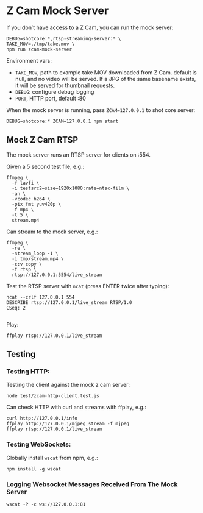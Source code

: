 # Z Cam Mock Server

If you don’t have access to a Z Cam, you can run the mock server:

```
DEBUG=shotcore:*,rtsp-streaming-server:* \
TAKE_MOV=./tmp/take.mov \
npm run zcam-mock-server
```

Environment vars:  
- `TAKE_MOV`, path to example take MOV downloaded from Z Cam. default is null, and no video will be served. If a JPG of the same basename exists, it will be served for thumbnail requests.   
- `DEBUG`: configure debug logging
- `PORT`, HTTP port, default :80

When the mock server is running, pass `ZCAM=127.0.0.1` to shot core server:
```
DEBUG=shotcore:* ZCAM=127.0.0.1 npm start
```

## Mock Z Cam RTSP

The mock server runs an RTSP server for clients on :554.

Given a 5 second test file, e.g.:

```
ffmpeg \
  -f lavfi \
  -i testsrc2=size=1920x1080:rate=ntsc-film \
  -an \
  -vcodec h264 \
  -pix_fmt yuv420p \
  -f mp4 \
  -t 5 \
  stream.mp4
```

Can stream to the mock server, e.g.:
```
ffmpeg \
  -re \
  -stream_loop -1 \
  -i tmp/stream.mp4 \
  -c:v copy \
  -f rtsp \
  rtsp://127.0.0.1:5554/live_stream
```

Test the RTSP server with `ncat` (press ENTER twice after typing):

```
ncat --crlf 127.0.0.1 554
DESCRIBE rtsp://127.0.0.1/live_stream RTSP/1.0
CSeq: 2


```

Play:

```
ffplay rtsp://127.0.0.1/live_stream
```

## Testing

### Testing HTTP:

Testing the client against the mock z cam server:

```
node test/zcam-http-client.test.js
```

Can check HTTP with curl and streams with ffplay, e.g.:
```
curl http://127.0.0.1/info
ffplay http://127.0.0.1/mjpeg_stream -f mjpeg
ffplay rtsp://127.0.0.1/live_stream
```

### Testing WebSockets:

Globally install `wscat` from npm, e.g.:

```
npm install -g wscat
```

### Logging Websocket Messages Received From The Mock Server

```
wscat -P -c ws://127.0.0.1:81
```

